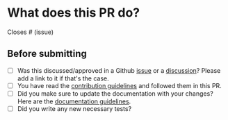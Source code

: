 # What does this PR do?

<!--
Well, hello there! Thank you for proposing modifications to the project.

Make sure to have both a short descriptive title & explain your modifications with the relevant context. Make sure to include reference to Github issues it is related to. For the sake of keeping the library light, if you modified existing dependencies or added new ones, please state it clearly in your description.

-->

<!-- Remove if not applicable -->

Closes # (issue)


## Before submitting
- [ ] Was this discussed/approved in a Github [issue](https://github.com/frgfm/torch-cam/issues?q=is%3Aissue) or a [discussion](https://github.com/frgfm/torch-cam/discussions)? Please add a link to it if that's the case.
- [ ] You have read the [contribution guidelines](https://github.com/frgfm/torch-cam/blob/master/CONTRIBUTING.md#submitting-a-pull-request) and followed them in this PR.
- [ ] Did you make sure to update the documentation with your changes? Here are the
      [documentation guidelines](https://github.com/frgm/torch-cam/tree/master/docs).
- [ ] Did you write any new necessary tests?
